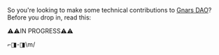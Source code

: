So you're looking to make some technical contributions to [Gnars DAO](https://gnars.com)? Before you drop in, read this:

️⚠️⚠️IN PROGRESS⚠️⚠️️

⌐◨-◨\m/